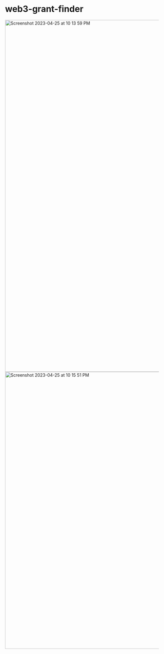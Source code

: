 # web3-grant-finder

<img width="1151" alt="Screenshot 2023-04-25 at 10 13 59 PM" src="https://user-images.githubusercontent.com/7893859/234345928-85830106-b35c-462b-84f9-ff9349b2bcf5.png">
<img width="906" alt="Screenshot 2023-04-25 at 10 15 51 PM" src="https://user-images.githubusercontent.com/7893859/234346334-5fc4f6e7-ee5f-44b2-926b-7d261c50080a.png">
